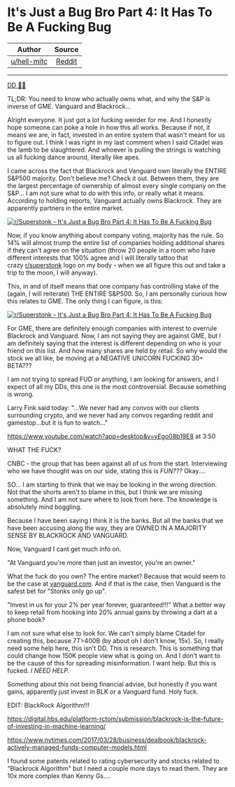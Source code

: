 It's Just a Bug Bro Part 4: It Has To Be A Fucking Bug
======================================================

| Author       | Source       | 
| :-------------: |:-------------:|
|  [u/hell-mitc](https://www.reddit.com/user/hell-mitc/) | [Reddit](https://www.reddit.com/r/Superstonk/comments/mrstka/its_just_a_bug_bro_part_4_it_has_to_be_a_fucking/) | 

---

[DD 👨‍🔬](https://www.reddit.com/r/Superstonk/search?q=flair_name%3A%22DD%20%F0%9F%91%A8%E2%80%8D%F0%9F%94%AC%22&restrict_sr=1)

TL;DR: You need to know who actually owns what, and why the S&P is inverse of GME. Vanguard and Blackrock...

Alright everyone. It just got a lot fucking weirder for me. And I honestly hope someone can poke a hole in how this all works. Because if not, it means we are, in fact, invested in an entire system that wasn't meant for us to figure out. I think I was right in my last comment when I said Citadel was the lamb to be slaughtered. And whoever is pulling the strings is watching us all fucking dance around, literally like apes.

I came across the fact that Blackrock and Vanguard own literally the ENTIRE S&P500 majority. Don't believe me? Check it out. Between them, they are the largest percentage of ownership of almost every single company on the S&P... I am not sure what to do with this info, or really what it means. According to holding reports, Vanguard actually owns Blackrock. They are apparently partners in the entire market.

[![r/Superstonk - It's Just a Bug Bro Part 4: It Has To Be A Fucking Bug](https://preview.redd.it/o72k712kjft61.png?width=754&format=png&auto=webp&s=70b397574332f8d52b272675142ff2d8cd50a774)](https://preview.redd.it/o72k712kjft61.png?width=754&format=png&auto=webp&s=70b397574332f8d52b272675142ff2d8cd50a774)

Now, if you know anything about company voting, majority has the rule. So 14% will almost trump the entire list of companies holding additional shares if they can't agree on the situation (throw 20 people in a room who have different interests that 100% agree and I will literally tattoo that crazy [r/superstonk](https://www.reddit.com/r/superstonk/) logo on my body - when we all figure this out and take a trip to the moon, I will anyway).

This, in and of itself means that one company has controlling stake of the (again, I will reiterate) THE ENTIRE S&P500. So, I am personally curious how this relates to GME. The only thing I can figure, is this:

[![r/Superstonk - It's Just a Bug Bro Part 4: It Has To Be A Fucking Bug](https://preview.redd.it/9euakg5xlft61.png?width=1673&format=png&auto=webp&s=57c079b7872826bc73406eb5341c1035658f5504)](https://preview.redd.it/9euakg5xlft61.png?width=1673&format=png&auto=webp&s=57c079b7872826bc73406eb5341c1035658f5504)

For GME, there are definitely enough companies with interest to overrule Blackrock and Vanguard. Now, I am not saying they are against GME, but I am definitely saying that the interest is different depending on who is your friend on this list. And how many shares are held by retail. So why would the stock we all like, be moving at a NEGATIVE UNICORN FUCKING 30+ BETA???

I am not trying to spread FUD or anything, I am looking for answers, and I expect of all my DDs, this one is the most controversial. Because something is wrong.

Larry Fink said today: "...We never had any convos with our clients surrounding crypto, and we never had any convos regarding reddit and gamestop...but it is fun to watch..."

<https://www.youtube.com/watch?app=desktop&v=yEgo08b19E8> at 3:50

WHAT THE FUCK?

CNBC - the group that has been against all of us from the start. Interviewing who we have thought was on our side, stating this is *FUN???* Okay....

SO... I am starting to think that we may be looking in the wrong direction. Not that the shorts aren't to blame in this, but I think we are missing something. And I am not sure where to look from here. The knowledge is absolutely mind boggling.

Because I have been saying I think it is the banks. But all the banks that we have been accusing along the way, they are OWNED IN A MAJORITY SENSE BY BLACKROCK AND VANGUARD.

Now, Vanguard I cant get much info on.

"At Vanguard you're more than just an investor, you're an owner."

What the fuck do you own? The entire market? Because that would seem to be the case at [vanguard.com](https://vanguard.com/). And if that is the case, then Vanguard is the safest bet for "Stonks only go up".

"Invest in us for your 2% per year forever, guaranteed!!!" What a better way to keep retail from hooking into 20% annual gains by throwing a dart at a phone book?

I am not sure what else to look for. We can't simply blame Citadel for creating this, because $7T>$400B (by about oh I don't know, 15x). So, I really need some help here, this isn't DD. This is research. This is something that could change how 150K people view what is going on. And I don't want to be the cause of this for spreading misinformation. I want help. But this is fucked. *I NEED HELP.*

Something about this not being financial advise, but honestly if you want gains, apparently just invest in BLK or a Vanguard fund. Holy fuck.

EDIT: BlackRock Algorithm!!!

<https://digital.hbs.edu/platform-rctom/submission/blackrock-is-the-future-of-investing-in-machine-learning/>

<https://www.nytimes.com/2017/03/28/business/dealbook/blackrock-actively-managed-funds-computer-models.html>

I found some patents related to rating cybersecurity and stocks related to "Blackrock Algorithm" but I need a couple more days to read them. They are 10x more complex than Kenny Gs....
